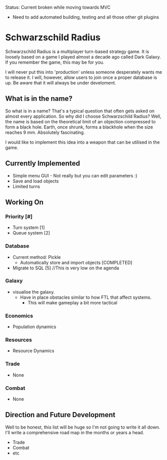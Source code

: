 Status: Current broken while moving towards MVC
* Need to add automated building, testing and all those other git plugins

# Schwarzschild Radius

Schwarzschild Radius is a multiplayer turn-based strategy game. It is loosely based on a game I played almost a decade ago called Dark Galaxy. If you remember the game, this may be for you.

I will never put this into 'production' unless someone desperately wants me to release it. I will, however, allow users to join once a proper database is up. Be aware that it will always be under develoment.

## What is in the name?

So what is in a name? That's a typical question that often gets asked on almost every application. 
So why did I choose Schwarzschild Radius? Well, the name is based on the theoretical limit of an objection compressed to form a black hole. Earth, once shrunk, forms a blackhole when the size reaches 9 mm. Absolutely
fascinating. 

I would like to implement this idea into a weapon that can be utilised in the game. 

## Currently Implemented
* Simple menu GUI - Not really but you can edit parameters :)
* Save and load objects
* Limited turns

## Working On
### Priority [#]
* Turn system [1]
* Queue system [2]

### Database
* Current method: Pickle
	* Automatically store and import objects [COMPLETED]
* Migrate to SQL [5] //This is very low on the agenda 

### Galaxy
* visualise the galaxy. 
	* Have in place obstacles similar to how FTL that affect systems.
		* This will make gameplay a bit more tactical


### Economics
* Population dynamics

### Resources
* Resource Dynamics

### Trade
* None

### Combat
* None

## Direction and Future Development

Well to be honest, this list will be huge so I'm not going to write it all down. 
I'll write a comprehensive road map in the months or years a head. 

* Trade
* Combat
* etc
